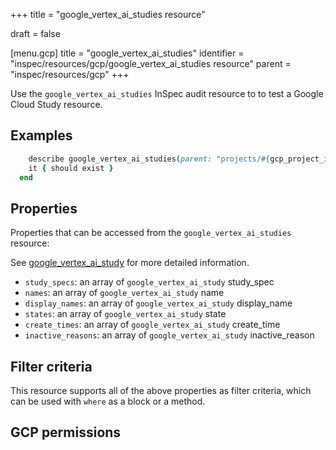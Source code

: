 +++
title = "google_vertex_ai_studies resource"

draft = false


[menu.gcp]
title = "google_vertex_ai_studies"
identifier = "inspec/resources/gcp/google_vertex_ai_studies resource"
parent = "inspec/resources/gcp"
+++

Use the `google_vertex_ai_studies` InSpec audit resource to to test a Google Cloud Study resource.

## Examples

```ruby
    describe google_vertex_ai_studies(parent: "projects/#{gcp_project_id}/locations/#{study['region']}", region: ' value_region') do
    it { should exist }
  end
```

## Properties

Properties that can be accessed from the `google_vertex_ai_studies` resource:

See [google_vertex_ai_study](google_vertex_ai_study) for more detailed information.

  * `study_specs`: an array of `google_vertex_ai_study` study_spec
  * `names`: an array of `google_vertex_ai_study` name
  * `display_names`: an array of `google_vertex_ai_study` display_name
  * `states`: an array of `google_vertex_ai_study` state
  * `create_times`: an array of `google_vertex_ai_study` create_time
  * `inactive_reasons`: an array of `google_vertex_ai_study` inactive_reason

## Filter criteria

This resource supports all of the above properties as filter criteria, which can be used
with `where` as a block or a method.

## GCP permissions
